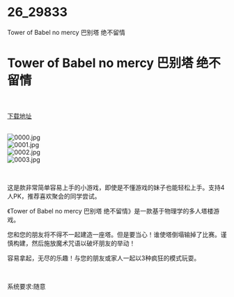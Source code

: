# 26_29833
Tower of Babel no mercy 巴别塔 绝不留情
# Tower of Babel no mercy 巴别塔 绝不留情
 <br/></br>
[下载地址](https://www.switch520.cc/article/29833 "下载地址")
<br/></br>

<p><img title="0000.jpg" src="https://www.switch520.cc/muke_img/2022_04_18_f568db8019162.jpg" alt="0000.jpg"><br>
<img title="0001.jpg" src="https://www.switch520.cc/muke_img/2022_04_18_532aa86b66c26.jpg" alt="0001.jpg"><br>
<img title="0002.jpg" src="https://www.switch520.cc/muke_img/2022_04_18_c0a075e2fb008.jpg" alt="0002.jpg"><br>
<img title="0003.jpg" src="https://www.switch520.cc/muke_img/2022_04_18_68f83efc67503.jpg" alt="0003.jpg"></p>
<p>&nbsp;</p>
<p>这是款非常简单容易上手的小游戏，即使是不懂游戏的妹子也能轻松上手。支持4人PK，推荐喜欢聚会的同学尝试。</p>
<p>《Tower of Babel no mercy 巴别塔 绝不留情》是一款基于物理学的多人塔楼游戏。</p>
<p>您和您的朋友将不得不一起建造一座塔。但是要当心！谁使塔倒塌输掉了比赛。谨慎构建，然后施放魔术咒语以破坏朋友的举动！</p>
<p>容易拿起，无尽的乐趣！与您的朋友或家人一起以3种疯狂的模式玩耍。</p>
<p>&nbsp;</p>
<p>系统要求:随意</p>



<p>&nbsp;</p>
